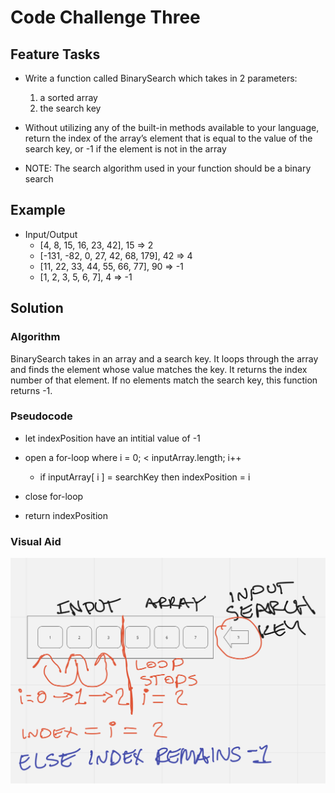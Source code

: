 # Code Challenge Three

## Feature Tasks

- Write a function called BinarySearch which takes in 2 parameters:

  1. a sorted array
  2. the search key

- Without utilizing any of the built-in methods available to your language, return the index of the array’s element that is equal to the value of the search key, or -1 if the element is not in the array

- NOTE: The search algorithm used in your function should be a binary search

## Example

- Input/Output
  - [4, 8, 15, 16, 23, 42], 15 => 2
  - [-131, -82, 0, 27, 42, 68, 179], 42 => 4
  - [11, 22, 33, 44, 55, 66, 77], 90 => -1
  - [1, 2, 3, 5, 6, 7], 4 => -1

## Solution

### Algorithm

BinarySearch takes in an array and a search key. It loops through the array and finds the element whose value matches the key. It returns the index number of that element. If no elements match the search key, this function returns -1.

### Pseudocode

- let indexPosition have an intitial value of -1

- open a for-loop where i = 0; < inputArray.length; i++

  - if inputArray[ i ] = searchKey then indexPosition = i

- close for-loop

- return indexPosition

### Visual Aid

![visual aid](./images/challenge03.jpeg)
